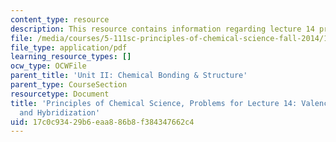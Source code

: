 ```yaml
---
content_type: resource
description: This resource contains information regarding lecture 14 problem.
file: /media/courses/5-111sc-principles-of-chemical-science-fall-2014/17c0c93429b6eaa886b8f384347662c4_MIT5_111F14_Lec14Prob.pdf
file_type: application/pdf
learning_resource_types: []
ocw_type: OCWFile
parent_title: 'Unit II: Chemical Bonding & Structure'
parent_type: CourseSection
resourcetype: Document
title: 'Principles of Chemical Science, Problems for Lecture 14: Valence Bond Theory
  and Hybridization'
uid: 17c0c934-29b6-eaa8-86b8-f384347662c4
---
```

